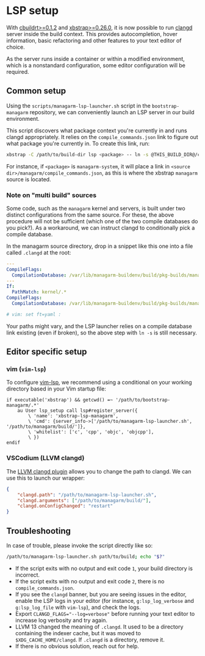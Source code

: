 # LSP setup
With [cbuildrt>=0.1.2](https://github.com/managarm/cbuildrt) and
[xbstrap>=0.26.0](https://github.com/managarm/xbstrap), it is now possible to
run [clangd](https://clangd.llvm.org/) server inside the build context.
This provides autocompletion, hover information, basic refactoring and other
features to your text editor of choice.

As the server runs inside a container or within a modified environment, which
is a nonstandard configuration, some editor configuration will be required.

## Common setup
Using the `scripts/managarm-lsp-launcher.sh` script in the `bootstrap-managarm`
repository, we can conveniently launch an LSP server in our build environment.

This script discovers what package context you're currently in and runs clangd
appropriately.
It relies on the `compile_commands.json` link to figure out what package you're
currently in.
To create this link, run:

```sh
xbstrap -C /path/to/build-dir lsp <package> -- ln -s @THIS_BUILD_DIR@/compile_commands.json
```

For instance, if `<package>` is `managarm-system`, it will place a link in
`<source dir>/managarm/compile_commands.json`, as this is where the xbstrap
`managarm` source is located.

### Note on "multi build" sources
Some code, such as the `managarm` kernel and servers, is built under two
distinct configurations from the same source.
For these, the above procedure will not be sufficient (which one of the two
compile databases do you pick?).
As a workaround, we can instruct clangd to conditionally pick a compile
database.

In the managarm source directory, drop in a snippet like this one into a file
called `.clangd` at the root:

```yaml
---
CompileFlags:
  CompilationDatabase: /var/lib/managarm-buildenv/build/pkg-builds/managarm-system
---
If:
  PathMatch: kernel/.*
CompileFlags:
  CompilationDatabase: /var/lib/managarm-buildenv/build/pkg-builds/managarm-kernel

# vim: set ft=yaml :
```

Your paths might vary, and the LSP launcher relies on a compile database link
existing (even if broken), so the above step with `ln -s` is still necessary.

## Editor specific setup

### vim (`vim-lsp`)
To configure [vim-lsp](https://github.com/prabirshrestha/vim-lsp), we recommend
using a conditional on your working directory based in your Vim startup file:

```vim
if executable('xbstrap') && getcwd() =~ '/path/to/bootstrap-managarm/.*'
    au User lsp_setup call lsp#register_server({
        \ 'name': 'xbstrap-lsp-managarm',
        \ 'cmd': {server_info->['/path/to/managarm-lsp-launcher.sh', '/path/to/managarm/build/']},
        \ 'whitelist': ['c', 'cpp', 'objc', 'objcpp'],
        \ })
endif
```

### VSCodium (LLVM clangd)
The [LLVM clangd
plugin](https://open-vsx.org/extension/llvm-vs-code-extensions/vscode-clangd)
allows you to change the path to clangd.
We can use this to launch our wrapper:

```json
{
    "clangd.path": "/path/to/managarm-lsp-launcher.sh",
    "clangd.arguments": ["/path/to/managarm/build/"],
    "clangd.onConfigChanged": "restart"
}
```

## Troubleshooting
In case of trouble, please invoke the script directly like so:

```sh
/path/to/managarm-lsp-launcher.sh path/to/build; echo "$?"
```

- If the script exits with no output and exit code `1`, your build directory is
  incorrect.
- If the script exits with no output and exit code `2`, there is no
  `compile_commands.json`.
- If you see the `clangd` banner, but you are seeing issues in the editor,
  enable the LSP logs in your editor (for instance, `g:lsp_log_verbose` and
  `g:lsp_log_file` with `vim-lsp`), and check the logs.
- Export `CLANGD_FLAGS="--log=verbose"` before running your text editor to
  increase log verbosity and try again.
- LLVM 13 changed the meaning of `.clangd`.
  It used to be a directory containing the indexer cache, but it was moved to
  `$XDG_CACHE_HOME/clangd`.
  If `.clangd` is a directory, remove it.
- If there is no obvious solution, reach out for help.

